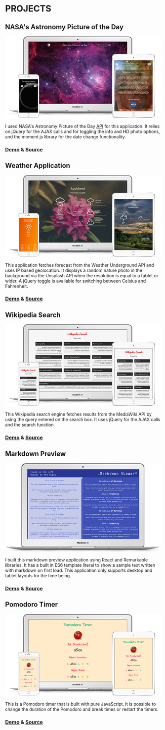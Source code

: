 # PROJECTS



## NASA's Astronomy Picture of the Day 

![NASA Astronomy Picture of the Day Application Thumbnail](./images/nasa.png)

I used NASA's Astronomy Picture of the Day [API](https://apod.nasa.gov/apod/lib/about_apod.html) for this application. It relies on jQuery for the AJAX calls and for toggling the info and HD photo options, and the moment.js library for the date change functionality.

### [Demo](https://berraknil.github.io/nasa-apod) &  [Source](https://www.github.com/berraknil/nasa-apod) 



## Weather Application

![Weather Application Thumbnail](./images/weather.png)

This application fetches forecast from the Weather Underground API and uses IP based geolocation. It displays a random nature photo in the background via the Unsplash API when the resolution is equal to a tablet or wider. A jQuery toggle is available for switching between Celsius and Fahrenheit.

### [Demo](https://codepen.io/berrak/full/54326c4b889b853402a56ae0531280bd/) &  [Source](https://www.github.com/berraknil/weather-app) 


## Wikipedia Search

![Wikipedia Search Thumbnail](./images/wikipedia.png)

This Wikipedia search engine fetches results from the MediaWiki API by using the query entered on the search box. It uses jQuery for the AJAX calls and the search function.

### [Demo](https://berraknil.github.io/wikipedia-viewer) &  [Source](https://www.github.com/berraknil/wikipedia-viewer) 





## Markdown Preview

![Markdown Preview Thumbnail](./images/markdown.png)

I built this markdown preview application using React and Remarkable libraries. It has a built in ES6 template literal to show a sample text written with markdown on first load. This application only supports desktop and tablet layouts for the time being.

### [Demo](https://berraknil.github.io/markdown-viewer/) &  [Source](https://www.github.com/berraknil/markdown-viewer)


## Pomodoro Timer

![Pomodoro Timer Thumbnail](./images/pomodoro.png)

This is a Pomodoro timer that is built with pure JavaScript. It is possible to change the duration of the Pomodoro and break times or restart the timers.

### [Demo](https://berraknil.github.io/pomodoro-app/) &  [Source](https://www.github.com/berraknil/pomodoro-app)

